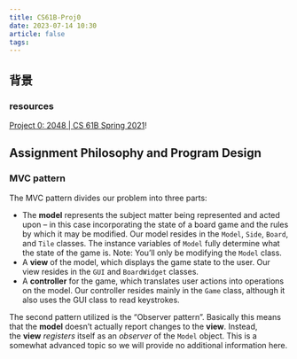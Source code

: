 ```yaml
---
title: CS61B-Proj0
date: 2023-07-14 10:30
article: false
tags: 
---
```


## 背景
### resources

[Project 0: 2048 | CS 61B Spring 2021](https://sp21.datastructur.es/materials/proj/proj0/proj0)!

## Assignment Philosophy and Program Design
### MVC pattern

The MVC pattern divides our problem into three parts:

- The **model** represents the subject matter being represented and acted upon – in this case incorporating the state of a board game and the rules by which it may be modified. Our model resides in the `Model`, `Side`, `Board`, and `Tile` classes. The instance variables of `Model` fully determine what the state of the game is. Note: You’ll only be modifying the `Model` class.
- A **view** of the model, which displays the game state to the user. Our view resides in the `GUI` and `BoardWidget` classes.
- A **controller** for the game, which translates user actions into operations on the model. Our controller resides mainly in the `Game` class, although it also uses the GUI class to read keystrokes.

The second pattern utilized is the “Observer pattern”. Basically this means that the **model** doesn’t actually report changes to the **view**. Instead, the **view** _registers_ itself as an _observer_ of the `Model` object. This is a somewhat advanced topic so we will provide no additional information here.

